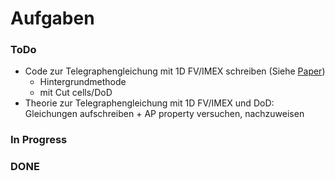 # Aufgaben

### ToDo
- Code zur Telegraphengleichung mit 1D FV/IMEX schreiben (Siehe [Paper](https://pdf.sciencedirectassets.com/272570/1-s2.0-S0021999114X00227/1-s2.0-S0021999114007074/main.pdf?X-Amz-Security-Token=IQoJb3JpZ2luX2VjEIX%2F%2F%2F%2F%2F%2F%2F%2F%2F%2FwEaCXVzLWVhc3QtMSJHMEUCICIvpeDI4wFSqHMZuf1AVPBFRqX9DEw%2BtCGcw3IjPxGHAiEAx%2BrU7DfL5nbTZc3bs%2BTeUWzb3TZxBZQMk%2FtCjHIrIfgquwUI7v%2F%2F%2F%2F%2F%2F%2F%2F%2F%2FARAFGgwwNTkwMDM1NDY4NjUiDFwDJxWG5fgSTI3J6yqPBT1mo3yP0%2F8Sq50X%2BFLyXd3okR0dh42ZH8uTFusQGrd%2FOFrIL1zZmYc5asm4%2FTdq900EcrSQ4%2F3aRJDpLElXK5i6kzbU2T%2Fh27F6f2TGm6KN0tQ1TpdNelvCxQY%2BX2EWQuy%2FXQQCbCJsODe0R6kklt8eCYdXVJYsmOYV2rzjVTHxy4633bmvffII3pUsIqQFDS8RFn2Q1nNylA5QP3R7wBkbN5SMSmDBPPl%2BJwcuL1P6%2BBwf3jZB2oGcPEOwdfypJxXZ7TkAvBBaT73FJGnxCT5E%2B5pP5ovuCzEzJpbTGoC3YfeCJGRUkYEG8t1X8JveWGG%2BEooB%2Fs8QhNIoqo3uC7K3nXMd85xOb5V9JATTlalueGjn%2B%2FKR4aU%2FLPSVbxMdcUGlsJdzUwDrHeas5wXdPr4p8YBX6iQmHgLOO3a8OL%2BP5wu6UBZSNlIqc8WHrFvAensth4rTycR3SqnsLBkivuMwphrXTvkJIXIps1OvWC44jw2C0dmDzn88hSoGTKbP%2F8ETmobUSIQI7eqa7ju0GYzM1w1sFi3BoeFBFiaOj68ig60wn3gYVDeinzHay2lqx7MJHST6OdErMChHvnl9bD3laZj2EvPQV5LgVa1npVDLOI8xroefzYA4pnqbYcOawkiq4z5bbZrWhdL4dp%2BhqbRjoXd85xhjrZ4ZOzO2y6NwA8xkqokoGS7H2Q0i9%2BcAZj1brud8r8WLOGlGse4AOvlkKviKNruCPXEY1jDXySORNLzSA9krWwFL4RC5%2Fj58WFrJ8azZ20BarQLxs7FqaagfJiDisZUPudCW3ldNFS3kqbk0iJZsLgXSAThSYPDHHNki1PnbZ6GZtR8kh9zSJRBZWzWtOxPQlES7oRz4KjYwsKnuuAY6sQGba5Rtu8wsGqv1h1N2HM3CCAAKZV2LQbtrC70%2F8MRt9u30TEIRWrnShdMrTfui%2BPK2gp3fnCKUVO%2BpyKkMQvqV653XDHbH0upysG4rI%2BrS6Kh2d%2BcaZgJrgmKCkG%2Bak4noPs9385maAMuurzEa4rDWW5kd5P75uIx%2B%2Ba6Ik7vuuEegYevZJOE4pY0wHo7oa3tsY3%2BlSB3f4PFY7kIGuF1TndUw75rYOd18XD1vmp3hi%2FI%3D&X-Amz-Algorithm=AWS4-HMAC-SHA256&X-Amz-Date=20241025T141428Z&X-Amz-SignedHeaders=host&X-Amz-Expires=300&X-Amz-Credential=ASIAQ3PHCVTY3VRLBZDF%2F20241025%2Fus-east-1%2Fs3%2Faws4_request&X-Amz-Signature=85bff21d504c82eb2a6793f945eba3f3cfb5567cfb1c469a841a83a2f6afdc9c&hash=81b72aea5b08fbee9c8d14199b747b12c0faea02c47edfabbd74b85071221e47&host=68042c943591013ac2b2430a89b270f6af2c76d8dfd086a07176afe7c76c2c61&pii=S0021999114007074&tid=spdf-fcc48b7b-7c3a-4042-9ac5-f0ca4392bc8b&sid=56d48c90322e9047e978903237a4a1985cd6gxrqa&type=client&tsoh=d3d3LnNjaWVuY2VkaXJlY3QuY29t&ua=05055a045c52025550&rr=8d82d028b9d3bbe5&cc=de))
	- Hintergrundmethode
	- mit Cut cells/DoD
- Theorie zur Telegraphengleichung mit 1D FV/IMEX und DoD: Gleichungen aufschreiben + AP property versuchen, nachzuweisen

### In Progress

### DONE
